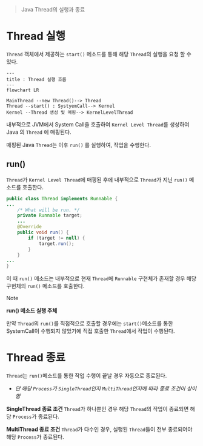 > Java Thread의 실행과 종료

# Thread 실행
`Thread` 객체에서 제공하는 `start()` 메소드를 통해 해당 `Thread`의 실행을 요청 할 수 있다.

```mermaid
---
title : Thread 실행 흐름
---
flowchart LR

MainThread --new Thread()--> Thread
Thread --start() : SystyemCall--> Kernel
Kernel --Thread 생성 및 매핑--> KernelLevelThread
```

내부적으로 JVM에서 System Call을 호출하여 `Kernel Level Thread`를 생성하여 Java 의 `Thread` 에 매핑된다.

매핑된 Java `Thread`는 이후 `run()` 를 실행하여, 작업을 수행한다.

## run()
`Thread`가 `Kernel Level Thread`에 매핑된 후에 내부적으로 `Thread`가 지닌 `run()` 메소드를 호출한다.

```java
public class Thread implements Runnable {
...
	/* What will be run. */  
	private Runnable target;
	...
	@Override  
	public void run() {  
	    if (target != null) {  
	        target.run();  
	    }  
	}
...
}
```

이 때 `run()` 메소드는 내부적으로 현재 `Thread`에 `Runnable` 구현체가 존재할 경우 해당 구현체의 `run()` 메소드를 호출한다.

> [!NOTE]
> 
> **run() 메소드 실행 주체**
> 
> 만약 `Thread`의 `run()`를 직접적으로 호출할 경우에는 `start()`메소드를 통한 SystemCall이 수행되지 않았기에 직접 호출한 `Thread`에서 작업이 수행된다.

# Thread 종료
`Thread`는 `run()`메소드를 통한 작업 수행이 끝날 경우 자동으로 종료된다.
- *단 해당 `Process`가 `SingleThread`인지 `MultiThread`인지에 따라 종료 조건이 상이함*

**SingleThread 종료 조건**
`Thread`가 하나뿐인 경우 해당 `Thread`의 작업이 종료되면 해당 `Process`가 종료된다.

**MultiThread 종료 조건**
`Thread`가 다수인 경우, 실행된 `Thread`들이 전부 종료되어야 해당 `Process`가 종료된다.
